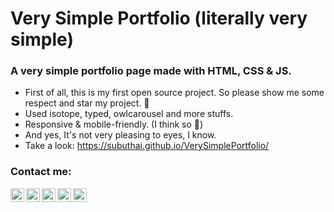 # Very Simple Portfolio (literally very simple)

### A very simple portfolio page made with HTML, CSS & JS.

- First of all, this is my first open source project. So please show me some respect and star my project. 🤠
- Used isotope, typed, owlcarousel and more stuffs.
- Responsive & mobile-friendly. (I think so 🤠)
- And yes, It's not very pleasing to eyes, I know.
- Take a look: https://subuthai.github.io/VerySimplePortfolio/

### Contact me:

[<img align="left" alt="subuthai.xyz" width="22px" src="https://img.icons8.com/fluency/48/000000/globe.png" />][website]
[<img align="left" alt="subuthai | YouTube" width="22px" src="https://img.icons8.com/fluency/48/000000/youtube-play.png" />][youtube]
[<img align="left" alt="subuthai_ | Twitter" width="22px" src="https://img.icons8.com/fluency/48/000000/twitter.png" />][twitter]
[<img align="left" alt="subuthai_ | Instagram" width="22px" src="https://img.icons8.com/fluency/48/000000/instagram-new.png" />][instagram]
[<img align="left" alt="subuthai_ | Discord" width="22px" src="https://img.icons8.com/fluency/48/000000/discord.png" />][discord]

[website]: https://subuthai.xyz
[twitter]: https://twitter.com/subuthai_
[youtube]: https://youtube.com/Subuthai
[instagram]: https://instagram.com/subuthai_
[discord]: https://discord.gg/yBPcHQcVjB
